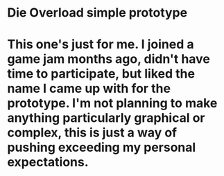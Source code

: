 # Die Overload simple prototype
# This one's just for me. I joined a game jam months ago, didn't have time to participate, but liked the name I came up with for the prototype. I'm not planning to make anything particularly graphical or complex, this is just a way of pushing exceeding my personal expectations.
